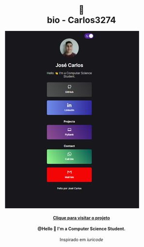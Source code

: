 <h1 align="center">
🔗<br>bio - Carlos3274
</h1>

![Resultado final do projeto](assets/image/resultado-final.png)

<h4 align="center"><a href="#">Clique para visitar o projeto</a></h4>
<h4 align="center">@Hello 👋 I'm a Computer Science Student.</h4>

<p align="center">Inspirado em <i>iuricode</i></p>
